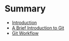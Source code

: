 # Summary

* [Introduction](README.md)
* [A Brief Introduction to Git](a-brief-introduction-to-git.md)
* [Git Workflow](chapter1.md)

